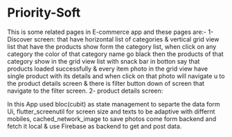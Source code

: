 # Priority-Soft
This is some related pages in E-commerce app and these pages are:-
  1- Discover screen: that have horizontal list of categories & vertical grid view list that have the products show form the category list, when click on any category the color of that category name     go black then the products of that category show in the grid view list with snack bar in botton say that products loaded successfully & every item photo in the grid view have single product with its   details and when click on that photo will navigate u to the product details screen & there is filter button down of screen that navigate to the filter screen.
  2- product details screen:


In this App used bloc(cubit) as state management to separte the data form Ui, flutter_screenutil for screen size and texts to be adaptive with differnt mobiles, cached_network_image to save photos come form backend and fetch it local & use Firebase as backend to get and post data. 
